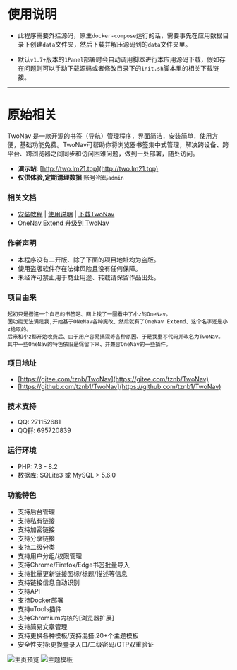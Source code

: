 # 使用说明

- 此程序需要外挂源码，原生`docker-compose`运行的话，需要事先在应用数据目录下创建`data`文件夹，然后下载并解压源码到的`data`文件夹里。

- 默认`v1.7+`版本的`1Panel`部署时会自动调用脚本进行本应用源码下载，假如存在问题则可以手动下载源码或者修改目录下的`init.sh`脚本里的相关下载链接。

***
# 原始相关

TwoNav 是一款开源的书签（导航）管理程序，界面简洁，安装简单，使用方便，基础功能免费。TwoNav可帮助你将浏览器书签集中式管理，解决跨设备、跨平台、跨浏览器之间同步和访问困难问题，做到一处部署，随处访问。

- **演示站**: [http://two.lm21.top](http://two.lm21.top) 
- **仅供体验,定期清理数据** 账号密码`admin`

### 相关文档
* [安装教程](https://gitee.com/tznb/TwoNav/wikis/pages?sort_id=7968668&doc_id=3767990) | [使用说明](https://gitee.com/tznb/TwoNav/wikis) | [下载TwoNav](https://gitee.com/tznb/TwoNav/releases)
* [OneNav Extend 升级到 TwoNav](https://gitee.com/tznb/OneNav/wikis/pages?sort_id=7955135&doc_id=2439895)

### 作者声明
* 本程序没有二开版、除了下面的项目地址均为盗版。
* 使用盗版软件存在法律风险且没有任何保障。
* 未经许可禁止用于商业用途、转载请保留作品出处。

### 项目由来
```
起初只是搭建一个自己的书签站、网上找了一圈看中了小z的OneNav。
因功能无法满足我,开始基于ONeNav各种魔改、然后就有了OneNav Extend、这个名字还是小z给取的。
后来和小z都开始收费后、由于用户容易搞混等各种原因、于是我重写代码并改名为TwoNav。
其中一些OneNav的特色依旧是保留下来、并兼容OneNav的一些插件。
```

### 项目地址
- [https://gitee.com/tznb/TwoNav](https://gitee.com/tznb/TwoNav)
- [https://github.com/tznb1/TwoNav](https://github.com/tznb1/TwoNav)

### 技术支持
- QQ: 271152681
- QQ群: 695720839

### 运行环境
* PHP: 7.3 - 8.2 
* 数据库: SQLite3 或 MySQL > 5.6.0

### 功能特色
* 支持后台管理
* 支持私有链接
* 支持加密链接
* 支持分享链接
* 支持二级分类
* 支持用户分组/权限管理
* 支持Chrome/Firefox/Edge书签批量导入
* 支持批量更新链接图标/标题/描述等信息
* 支持链接信息自动识别
* 支持API
* 支持Docker部署
* 支持uTools插件
* 支持Chromium内核的[浏览器扩展]
* 支持简易文章管理
* 支持更换各种模板/支持混搭,20+个主题模板
* 安全性支持:更换登录入口/二级密码/OTP双重验证


![](https://foruda.gitee.com/images/1680680754989095293/fcc56e76_10359480.jpeg "主页预览")
![](https://foruda.gitee.com/images/1680680836189756220/8c227c34_10359480.jpeg "主题模板")